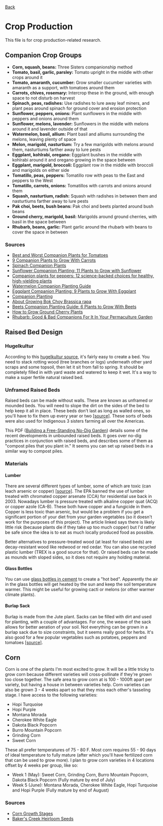 [Back](./index.html)

# Crop Production
This file is for crop production-related research.

## Companion Crop Groups
- **Corn, squash, beans:** Three Sisters companionship method
- **Tomato, basil, garlic, parsley:** Tomato upright in the middle with other crops around it
- **Tomato, amaranth, cucumber:** Grow smaller cucumber varieties with amaranth as a support, with tomatoes around them
- **Carrots, chives, rosemary:** Intercrop these in the ground, with enough space to not disturb on harvest
- **Spinach, peas, radishes:** Use radishes to lure away leaf miners, and plant peas around spinach for ground cover and erosion protection
- **Sunflower, peppers, onions:** Plant sunflowers in the middle with peppers and onions around them
- **Sunflower, melons, lavender:** Sunflowers in the middle with melons around it and lavender outside of that
- **Watermelon, basil, allium:** Plant basil and alliums surrounding the melons, leaving plenty of space
- **Melon, marigold, nasturtium:** Try a few marigolds with melons around them, nasturtiums farther away to lure pests
- **Eggplant, kohlrabi, oregano:** Eggplant bushes in the middle with kohlrabi around it and oregano growing in the space between
- **Eggplant, marigold, broccoli:** Eggplant row in the middle with broccoli and marigolds on either side
- **Tomatillo, peas, peppers:** Tomatillo row with peas to the East and peppers to the West
- **Tomatillo, carrots, onions:** Tomatillos with carrots and onions around them
- **Squash, nasturtium, radish:** Squash with radishes in between them and nasturtiums farther away to lure pests
- **Pak choi, beets, bush beans:** Pak choi and beets planted around bush beans
- **Ground cherry, marigold, basil:** Marigolds around ground cherries, with basil in the space between
- **Rhubarb, beans, garlic:** Plant garlic around the rhubarb with beans to cover the space in between

### Sources
- [Best and Worst Companion Plants for Tomatoes](https://www.thespruce.com/companion-plants-for-tomatoes-1403289)
- [9 Companion Plants to Grow With Carrots](https://www.onehundreddollarsamonth.com/9-companion-plants-to-grow-with-carrots/)
- [Spinach Companion Plants](https://www.cravethegood.com/spinach-companion-plants/)
- [Sunflower Companion Planting: 11 Plants to Grow with Sunflower](https://yardsurfer.com/sunflower-companion-plants/)
- [Companion plants for peppers: 12 science-backed choices for healthy, high-yielding plants](https://savvygardening.com/companion-plants-for-peppers)
- [Watermelon Companion Planting Guide](https://www.masterclass.com/articles/watermelon-companion-planting-guide)
- [Eggplant Companion Planting: 9 Plants to Grow With Eggplant](https://www.masterclass.com/articles/eggplant-companion-guide)
- [Companion Planting](https://www.westcoastseeds.com/blogs/garden-wisdom/companion-planting)
- [About Growing Bok Choy Brassica rapa](https://nicksgardencenter.com/gardening-blog/plants/bok-choy/)
- [Beets Companion Planting Guide: 6 Plants to Grow With Beets](https://www.masterclass.com/articles/beets-companion-planting-guide)
- [How to Grow Ground Cherry Plants](https://howtogroweverything.com/how-to-grow-ground-cherry-plants)
- [Rhubarb: Good & Bad Companions For It In Your Permaculture Garden](https://redemptionpermaculture.com/rhubarb-good-bad-companions-for-it-in-your-permaculture-garden)

## Raised Bed Design
### Hugelkultur
According to this [hugelkultur source](https://www.almanac.com/what-hugelkultur-ultimate-raised-bed), it's fairly easy to create a bed.
You need to stack rotting wood (tree branches or logs) underneath other yard scraps and some topsoil, then let it sit from fall to spring.
It should be completely filled in with yard waste and watered to keep it wet.
It's a way to make a super fertile natural raised bed.

### Unframed Raised Beds
Raised beds can be made without walls.
These are known as unframed or mounded beds.
You will need to slope the dirt on the sides of the bed to help keep it all in place.
These beds don't last as long as walled ones, so you'll have to fix them up every year or two [[source]](https://www.gardeningknowhow.com/edible/vegetables/vgen/making-unframed-raised-beds.htm).
These sorts of beds were also used for Indigenous 3 sisters farming all over the Americas.

This PDF ([Building a Free-Standing No-Dig Garden](https://ahsgardening.org/wp-content/uploads/2021/01/No-Dig-Garden-TAG-JF21-1.pdf)) details some of the recent developments in unbounded raised beds.
It goes over no-dig practices in conjunction with raised beds, and describes some of them as "compost piles that you plant in."
It seems you can set up raised beds in a similar way to compost piles.

### Materials
#### Lumber
There are several different types of lumber, some of which are toxic (can leach arsenic or copper) [[source]](https://www.finegardening.com/article/are-pressure-treated-woods-safe-in-garden-beds).
The EPA banned the use of lumber treated with chromated copper arsenate (CCA) for residential use back in 2003.
Nowadays lumber is pressure treated with alkaline copper quat (ACQ) or copper azole (CA-B).
These both have copper and a fungicide in them.
Copper is less toxic than arsenic, but would be a problem if you get a significant portion of your diet from your garden vegetables (so it doesn't work for the purposes of this project).
The article linked says there is likely little risk (because plants die if they take up too much copper) but I'd rather be safe since the idea is to eat as much locally produced food as possible.

Better alternatives to pressure-treated wood (at least for raised beds) are decay-resistant wood like redwood or red cedar.
You can also use recycled plastic lumber (TREX is a good source for that).
Or raised beds can be made as mounds with sloped sides, so it does not require any holding material.

#### Glass Bottles
You can use [glass bottles in cement](https://digginginthegarden.com/make-hot-garden-bed-with-recycled-wine-bottles/) to create a "hot bed".
Apparently the air in the glass bottles will get heated by the sun and keep the soil temperature warmer.
This might be useful for growing cacti or melons (or other warmer climate plants).

#### Burlap Sack
Burlap is made from the Jute plant.
Sacks can be filled with dirt and used for planting, with a couple of advantages.
For one, the weave of the sack allows for better aeration of your soil.
Not everything can be grown in a burlap sack due to size constraints, but it seems really good for herbs. It's also good for a few popular vegetables such as potatoes, peppers and tomatoes [[source]](https://homegrownfun.com/burlap-sacks-in-garden-grow-vegetables-in-bags/).

## Corn
Corn is one of the plants I'm most excited to grow.
It will be a little tricky to grow corn because different varieties will cross-pollinate if they're grown too close together.
The safe area to grow corn at is 100 - 1000ft apart per variety, but having a house in between varieties help.
Corn varieties can also be grown 3 - 4 weeks apart so that they miss each other's tasseling stage.
I have access to the following varieties:
- Hopi Turquoise
- Hopi Purple
- Montana Morada
- Cherokee White Eagle
- Dakota Black Popcorn
- Burro Mountain Popcorn
- Grinding Corn
- Sweet Corn

These all prefer temperatures of 75 - 80 F.
Most corn requires 55 - 90 days of ideal temperature to fully mature (after which you'll have fertilized corn that can be used to grow more).
I plan to grow corn varieties in 4 locations offset by 4 weeks per group, like so:
- Week 1 (May):  Sweet Corn, Grinding Corn, Burro Mountain Popcorn, Dakota Black Popcorn (Fully mature by end of July)
- Week 5 (June): Montana Morada, Cherokee White Eagle, Hopi Turquoise and Hopi Purple (Fully mature by end of August)

### Sources
- [Corn Growth Stages](https://www.thegreenpinky.com/corn-growth-stages/)
- [Baker's Creek Heirloom Seeds](https://www.rareseeds.com/)